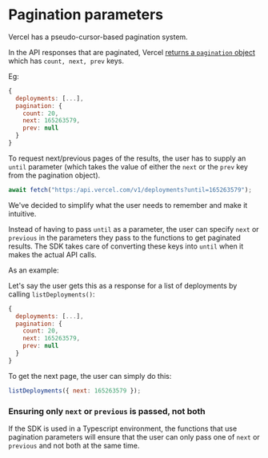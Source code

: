 # Pagination parameters

Vercel has a pseudo-cursor-based pagination system.

In the API responses that are paginated, Vercel [returns a `pagination` object][vercel-pagination] which has `count, next, prev` keys.

Eg:

```js
{
  deployments: [...],
  pagination: {
    count: 20,
    next: 165263579,
    prev: null
  }
}
```

To request next/previous pages of the results, the user has to supply an `until` parameter (which takes the value of either the `next` or the `prev` key from the pagination object).

```js
await fetch("https:/api.vercel.com/v1/deployments?until=165263579");
```

We've decided to simplify what the user needs to remember and make it intuitive.

Instead of having to pass `until` as a parameter, the user can specify `next` or `previous` in the parameters they pass to the functions to get paginated results. The SDK takes care of converting these keys into `until` when it makes the actual API calls.

As an example:

Let's say the user gets this as a response for a list of deployments by calling `listDeployments()`:

```js
{
  deployments: [...],
  pagination: {
    count: 20,
    next: 165263579,
    prev: null
  }
}
```

To get the next page, the user can simply do this:

```js
listDeployments({ next: 165263579 });
```

### Ensuring only `next` or `previous` is passed, not both

If the SDK is used in a Typescript environment, the functions that use pagination parameters will ensure that the user can only pass one of `next` or `previous` and not both at the same time.

[vercel-pagination]: https://vercel.com/docs/rest-api#interfaces/pagination
